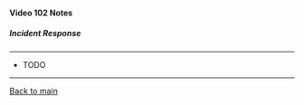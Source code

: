 #### Video 102 Notes

##### Incident Response

---

- TODO

---

[Back to main](https://github.com/rot0xd/CBTNuggets/blob/master/CEHv9/README.md)


